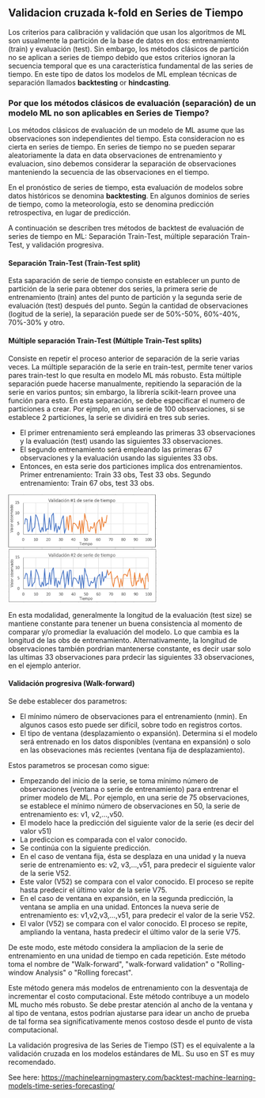 ## Validacion cruzada k-fold en Series de Tiempo
Los criterios para calibración y validación que usan los algoritmos de ML son usualmente la partición de la base de datos en dos: entrenamiento (train) y evaluación (test). Sin embargo, los métodos clásicos de partición no se aplican a series de tiempo debido que estos criterios ignoran la secuencia temporal que es una característica fundamental de las series de tiempo. En este tipo de datos los modelos de ML emplean técnicas de separación llamados **backtesting** or **hindcasting**.

### Por que los métodos clásicos de evaluación (separación) de un modelo ML no son aplicables en Series de Tiempo?
Los métodos clásicos de evaluación de un modelo de ML asume que las observaciones son independientes del tiempo. Esta consideracion no es cierta en series de tiempo.
En series de tiempo no se pueden separar aleatoriamente la data en data observaciones de entrenamiento y evaluacion, sino debemos considerar la separación de observaciones manteniendo la secuencia de las observaciones en el tiempo.

En el pronóstico de series de tiempo, esta evaluación de modelos sobre datos históricos se denomina **backtesting**. En algunos dominios de series de tiempo, como la meteorología, esto se denomina predicción retrospectiva, en lugar de predicción.

A continuación se describen tres métodos de backtest de evaluación de series de tiempo en ML: Separación Train-Test, múltiple separación Train-Test, y validación progresiva.
#### Separación Train-Test (Train-Test split)
Esta saparación de serie de tiempo consiste en establecer un punto de partición de la serie para obtener dos series, la primera serie de entrenamiento (train) antes del punto de partición y la segunda serie de evaluación (test) después del punto. Según la cantidad de observaciones (logitud de la serie), la separación puede ser de 50%-50%, 60%-40%, 70%-30% y otro.
#### Múltiple separación Train-Test (Múltiple Train-Test splits)
Consiste en repetir el proceso anterior de separación de la serie varias veces. La múltiple separación de la serie en train-test, permite tener varios pares train-test lo que resulta en modelo ML más robusto.
Esta múltiple separación puede hacerse manualmente, repitiendo la separación de la serie en varios puntos; sin embargo, la librería scikit-learn provee una función para esto.
En esta separación, se debe especificar el numero de particiones a crear. Por ejmplo, en una serie de 100 observaciones, si se establece 2 particiones, la serie se dividirá en tres sub series. 
- El primer entrenamiento será empleando las primeras 33 observaciones y la evaluación (test) usando las siguientes 33 observaciones.
- El segundo entrenamiento será empleando las primeras 67 observaciones y la evaluación usando las siguientes 33 obs.
- Entonces, en esta serie dos particiones implica dos entrenamientos.
Primer entrenamiento: Train 33 obs, Test 33 obs.
Segundo entrenamiento: Train 67 obs, test 33 obs.

<img src="img/Validacion_m1.png" width = "300">

En esta modalidad, generalmente la longitud de la evaluación (test size) se mantiene constante para tenener un buena consistencia al momento de comparar y/o promediar la evaluación del modelo. Lo que cambia es la longitud de las obs de entrenamiento.
Alternativamente, la longitud de observaciones también pordrian mantenerse constante, es decir usar solo las ultimas 33 observaciones para prdecir las siguientes 33 observaciones, en el ejemplo anterior.


#### Validación progresiva (Walk-forward)
Se debe establecer dos parametros:
- El mínimo número de observaciones para el entrenamiento (nmin). En algunos casos esto puede ser difícil, sobre todo en registros cortos.
- El tipo de ventana (desplazamiento o expansión). Determina si el modelo será entrenado en los datos disponibles (ventana en expansión) o solo en las obsevaciones más recientes (ventana fija de desplazamiento).

Estos parametros se procesan como sigue:
- Empezando del inicio de la serie, se toma mínimo número de observaciones (ventana o serie de entrenamiento) para entrenar el primer modelo de ML. Por ejemplo, en una serie de 75 observaciones, se establece el mínimo número de observaciones en 50, la serie de entrenamiento es: v1, v2,...,v50.
- El modelo hace la predicción del siguiente valor de la serie (es decir del valor v51)
- La prediccion es comparada con el valor conocido.
- Se continúa con la siguiente predicción. 
- En el caso de ventana fija, ésta se desplaza en una unidad y la nueva serie de entrenamiento es: v2, v3,...,v51, para predecir el siguiente valor de la serie V52. 
- Este valor (V52) se compara con el valor conocido. El proceso se repite hasta predecir el último valor de la serie V75.
- En el caso de ventana en expansión, en la segunda predicción, la ventana se amplia en una unidad. Entonces la nueva serie de entrenamiento es: v1,v2,v3,...,v51, para predecir el valor de la serie V52.
- El valor (V52) se compara con el valor conocido. El proceso se repite, ampliando la ventana, hasta predecir el último valor de la serie V75.


De este modo, este método considera la ampliacion de la serie de entrenamiento en una unidad de tiempo en cada repetición. Este método toma el nombre de "Walk-forward", "walk-forward validation" o "Rolling-window Analysis" o "Rolling forecast".

Este método genera más modelos de entrenamiento con la desventaja de incrementar el costo computacional. Este método contribuye a un modelo ML mucho més robusto. Se debe prestar atención al ancho de la ventana y al tipo de ventana, estos podrían ajustarse para idear un ancho de prueba de tal forma sea significativamente menos costoso desde el punto de vista computacional.

La validación progresiva de las Series de Tiempo (ST) es el equivalente a la validación cruzada en los modelos estándares de ML. Su uso en ST es muy recomendado.

See here:
https://machinelearningmastery.com/backtest-machine-learning-models-time-series-forecasting/










